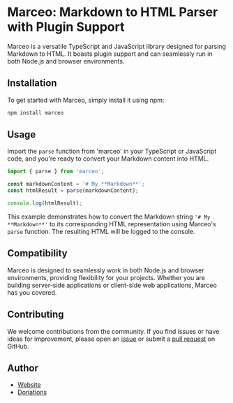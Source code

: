 # Marceo: Markdown to HTML Parser with Plugin Support

Marceo is a versatile TypeScript and JavaScript library designed for parsing Markdown to HTML. It boasts plugin support and can seamlessly run in both Node.js and browser environments.

## Installation

To get started with Marceo, simply install it using npm:

```bash
npm install marceo
```

## Usage

Import the `parse` function from 'marceo' in your TypeScript or JavaScript code, and you're ready to convert your Markdown content into HTML.

```javascript
import { parse } from 'marceo';

const markdownContent = '# My **Markdown**';
const htmlResult = parse(markdownContent);

console.log(htmlResult);
```

This example demonstrates how to convert the Markdown string `'# My **Markdown**'` to its corresponding HTML representation using Marceo's `parse` function. The resulting HTML will be logged to the console.

## Compatibility

Marceo is designed to seamlessly work in both Node.js and browser environments, providing flexibility for your projects. Whether you are building server-side applications or client-side web applications, Marceo has you covered.

## Contributing

We welcome contributions from the community. If you find issues or have ideas for improvement, please open an [issue](https://github.com/kruceo/marceo/issues) or submit a [pull request](https://github.com/kruceo/marceo/pulls) on GitHub.

## Author

- [Website](https://kruceo.com)
- [Donations](https://kruceo.com/donate)

